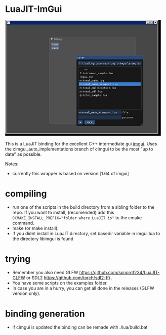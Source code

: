 # LuaJIT-ImGui

![sample](sample.png)

This is a LuaJIT binding for the excellent C++ intermediate gui [imgui](https://github.com/ocornut/imgui).
Uses the cimgui_auto_implementations branch of cimgui to be the most "up to date" as possible.

Notes:
* currently this wrapper is based on version [1.64 of imgui]

# compiling

* run one of the scripts in the build directory from a sibling folder to the repo. If you want to install,
(recomended) add this <code>-DCMAKE_INSTALL_PREFIX="folder where LuaJIT is"</code> to the cmake command. 
* make (or make install).
* If you didnt install in LuaJIT directory, set basedir variable in imgui.lua to the directory libimgui is found.

# trying

* Remember you also need GLFW https://github.com/sonoro1234/LuaJIT-GLFW or SDL2 https://github.com/torch/sdl2-ffi .
* You have some scripts on the examples folder.
* In case you are in a hurry, you can get all done in the releases (GLFW version only).

# binding generation

* if cimgui is updated the binding can be remade with ./lua/build.bat